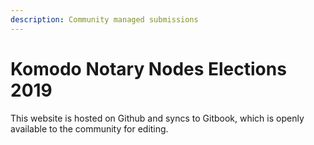 ```yaml
---
description: Community managed submissions
---
```


# Komodo Notary Nodes Elections 2019

This website is hosted on Github and syncs to Gitbook, which is openly available to the community for editing.

